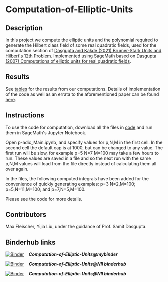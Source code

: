 # Computation-of-Elliptic-Units

## Description
In this project we compute the elliptic units and the polynomial required to generate the Hilbert class field of some real quadratic fields, used for the computation section of [Dasgupta and Kakde (2021) Brumer-Stark Units and Hilbert's 12th Problem](https://arxiv.org/abs/2103.02516). Implemented using SageMath based on [Dasgupta (2007) Computations of elliptic units for real quadratic fields](https://services.math.duke.edu/~dasgupta/papers/comp.pdf).

## Results 
See [tables](./Examples_of_Tables.pdf) for the results from our computations. Details of implementation of the code as well as an errata to the aforementioned paper can be found [here](./Notes_on_the_Implementation.pdf).

## Instructions 
To use the code for computation, download all the files in [code](./code) and run them in SageMath's Jupyter Notebook. 

Open p-adic_Main.ipynb, and specify values for p,N,M in the first cell. In the second cell the default cap is at 1000, but can be changed to any value. The first run will be slow, for example p=5 N=7 M=100 may take a few hours to run. These values are saved in a file and so the next run with the same p,N,M values will load from the file directly instead of calculating them all over again.

In the files, the following computed integrals have been added for the convenience of quickly generating examples: p=3 N=2,M=100; p=5,N=11,M=100; and p=7,N=5,M=100.

Please see the code for more details.

## Contributors 
Max Fleischer, Yijia Liu, under the guidance of Prof. Samit Dasgupta.

## Binderhub links
[![Binder](https://mybinder.org/badge_logo.svg)](https://mybinder.org/v2/gh/jxta/Computation-of-Elliptic-Units/master?filepath=code%2Fp-adic_Main.ipynb) &nbsp;&nbsp;  ***Computation-of-Elliptic-Units@mybinder*** 

[![Binder](https://mybinder.org/badge_logo.svg)](https://binder.cs.rcos.nii.ac.jp/v2/gh/jxta/Computation-of-Elliptic-Units/HEAD?labpath=code%2Fp-adic_Main.ipynb) &nbsp;&nbsp;  ***Computation-of-Elliptic-Units@NII binderhub***

[![Binder](https://mybinder.org/badge_logo.svg)](https://binder.cs.rcos.nii.ac.jp/v2/gh/jxta/Computation-of-Elliptic-Units/HEAD?urlpath=%2Ftree%2Fcode%2Fp-adic_Main.ipynb) &nbsp;&nbsp;  ***Computation-of-Elliptic-Units@NII binderhub***
